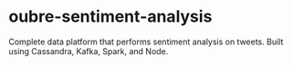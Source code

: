 # oubre-sentiment-analysis
Complete data platform that performs sentiment analysis on tweets. Built using Cassandra, Kafka, Spark, and Node.
